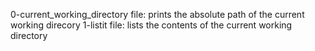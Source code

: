 0-current_working_directory file: prints the absolute path of the current working direcory
1-listit file: lists the contents of the current working directory
